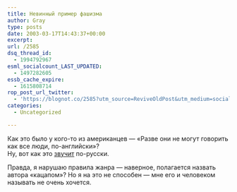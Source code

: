 ```yaml
---
title: Невинный пример фашизма
author: Gray
type: posts
date: 2003-03-17T14:43:37+00:00
excerpt:
url: /2585
dsq_thread_id:
  - 1994792967
esml_socialcount_LAST_UPDATED:
  - 1497282605
essb_cache_expire:
  - 1615808714
rop_post_url_twitter:
  - 'https://blognot.co/2585?utm_source=ReviveOldPost&utm_medium=social&utm_campaign=ReviveOldPost'
categories:
  - Uncategorized

---
```








Как это было у кого-то из американцев &#8212; &#171;Разве они не могут говорить как все люди, по-английски&#187;?  
Ну, вот как это <a href="http://kapranoff.ru/archives/001475.html" target="_blank">звучит</a> по-русски.

Правда, я нарушаю правила жанра &#8212; наверное, полагается назвать автора &#171;кацапом&#187;? Но я на это не способен &#8212; мне его и человеком называть не очень хочется.